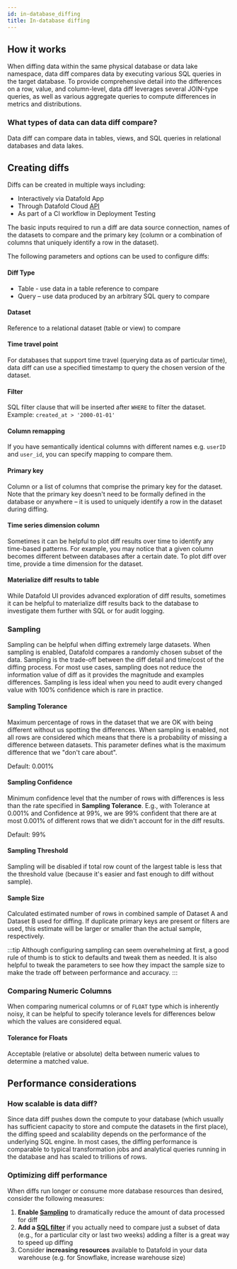 ```yaml
---
id: in-database_diffing
title: In-database diffing
---
```


## How it works

When diffing data within the same physical database or data lake namespace, data diff compares data by executing various SQL queries in the target database. To provide comprehensive detail into the differences on a row, value, and column-level, data diff leverages several JOIN-type queries, as well as various aggregate queries to compute differences in metrics and distributions.

### What types of data can data diff compare?

Data diff can compare data in tables, views, and SQL queries in relational databases and data lakes.


## Creating diffs

Diffs can be created in multiple ways including:

- Interactively via Datafold App 
- Through Datafold Cloud [API](/reference/cloud/rest_api)
- As part of a CI workflow in Deployment Testing


The basic inputs required to run a diff are data source connection, names of the datasets to compare and the primary key (column or a combination of columns that uniquely identify a row in the dataset).


The following parameters and options can be used to configure diffs:

#### Diff Type

* Table - use data in a table reference to compare
* Query – use data produced by an arbitrary SQL query to compare

#### Dataset

Reference to a relational dataset (table or view) to compare

#### Time travel point

For databases that support time travel (querying data as of particular time), data diff can use a specified timestamp to query the chosen version of the dataset.

#### Filter

SQL filter clause that will be inserted after `WHERE` to filter the dataset. Example: `created_at > '2000-01-01'`


#### Column remapping

If you have semantically identical columns with different names e.g. `userID` and `user_id`, you can specify mapping to compare them.


#### Primary key

Column or a list of columns that comprise the primary key for the dataset. Note that the primary key doesn't need to be formally defined in the database or anywhere – it is used to uniquely identify a row in the dataset during diffing.


#### Time series dimension column

Sometimes it can be helpful to plot diff results over time to identify any time-based patterns. For example, you may notice that a given column becomes different between databases after a certain date. To plot diff over time, provide a time dimension for the dataset.


#### Materialize diff results to table

While Datafold UI provides advanced exploration of diff results, sometimes it can be helpful to materialize diff results back to the database to investigate them further with SQL or for audit logging.


### Sampling

Sampling can be helpful when diffing extremely large datasets. When sampling is enabled, Datafold compares a randomly chosen subset of the data. Sampling is the trade-off between the diff detail and time/cost of the diffing process. For most use cases, sampling does not reduce the information value of diff as it provides the magnitude and examples differences. Sampling is less ideal when you need to audit every changed value with 100% confidence which is rare in practice.



#### Sampling Tolerance
Maximum percentage of rows in the dataset that we are OK with being different without us spotting the differences. When sampling is enabled, not all rows are considered which means that there is a probability of missing a difference between datasets. This parameter defines what is the maximum difference that we "don't care about".

Default: 0.001%


#### Sampling Confidence
Minimum confidence level that the number of rows with differences is less than the rate specified in **Sampling Tolerance**. E.g., with Tolerance at 0.001% and Confidence at 99%, we are 99% confident that there are at most 0.001% of different rows that we didn't account for in the diff results.

Default: 99%


#### Sampling Threshold
Sampling will be disabled if total row count of the largest table is less that the threshold value (because it's easier and fast enough to diff without sample).


#### Sample Size

Calculated estimated number of rows in combined sample of Dataset A and Dataset B used for diffing. If duplicate primary keys are present or filters are used, this estimate will be larger or smaller than the actual sample, respectively.

:::tip 
Although configuring sampling can seem overwhelming at first, a good rule of thumb is to stick to defaults and tweak them as needed. It is also helpful to tweak the parameters to see how they impact the sample size to make the trade off between performance and accuracy.
:::

### Comparing Numeric Columns


When comparing numerical columns or of `FLOAT` type which is inherently noisy, it can be helpful to specify tolerance levels for differences below which the values are considered equal.

#### Tolerance for Floats

Acceptable (relative or absolute) delta between numeric values to determine a matched value.


<!-- TODO: ## Interpreting data diffs -->

## Performance considerations

### How scalable is data diff?

Since data diff pushes down the compute to your database (which usually has sufficient capacity to store and compute the datasets in the first place), the diffing speed and scalability depends on the performance of the underlying SQL engine. In most cases, the diffing performance is comparable to typical transformation jobs and analytical queries running in the database and has scaled to trillions of rows.

### Optimizing diff performance

When diffs run longer or consume more database resources than desired, consider the following measures:

1. **Enable [Sampling](/data_diff/in-database_diffing#sampling)** to dramatically reduce the amount of data processed for diff
2. **Add a [SQL filter](/data_diff/in-database_diffing#filter)** if you actually need to compare just a subset of data (e.g., for a particular city or last two weeks) adding a filter is a great way to speed up diffing
3. Consider **increasing resources** available to Datafold in your data warehouse (e.g. for Snowflake, increase warehouse size)


